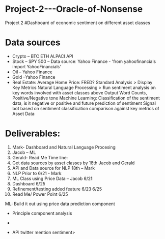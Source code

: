 # Project-2---Oracle-of-Nonsense
Project 2 
#Dashboard of economic sentiment on different asset classes 

#	Data sources
-	Crypto – BTC ETH ALPACI API 
-	Stock – SPY 500 – Data source:  Yahoo Finance - 'from yahoofinancials import YahooFinancials'
-	Oil – Yahoo Finance
-	Gold –Yahoo Finance
-	Real Estate: Average Home Price: FRED?
Standard Analysis > Display Key Metrics 
Natural Language Processing > Run sentiment analysis on key words involved with asset classes above
	Output Word Counts, Positive/Negative tone
Machine Learning: Classification of the sentiment data, is it negative or positive and future prediction of sentiment
Signal bot based on sentiment classification comparison against key metrics of Asset Data 




# Deliverables:
1.	Mark- Dashboard and Natural Language Procesing
2.	Jacob – ML
3.	Gerald- Read Me
Time line:
1.	Get data sources by asset classes by 18th    Jacob and Gerald
2.	API and Data source for NLP 18th – Mark
3.	NLP Prior to 6/21 - Mark
4.	ML Class using Price Data – Jacob 6/21
5.	Dashboard 6/25
6.	Refinement/testing added feature 6/23 6/25
7.	Read Me/ Power Point 6/25


ML: Build it out using price data prediction component 
-	Principle component analysis 
-	


-	API twitter mention sentiment> 

